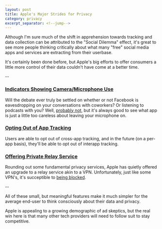 ```yaml
---
layout: post
title: Apple's Major Strides for Privacy
category: privacy
excerpt_separator: <!--jump-->
---
```


Although I'm sure much of the shift in apprehension towards tracking and data collection can be attributed to the "Social Dilemma" effect, it's great to see more people thinking critically about what many "free" social media apps and services are extracting from their userbase.

It's certainly been done before, but Apple's big efforts to offer consumers a little more control of their data couldn't have come at a better time.
<!--jump-->

--

### [Indicators Showing Camera/Microphone Use](https://support.apple.com/en-us/HT211876)
Will the debate ever truly be settled on whether or not Facebook is eavesdropping on your conversations with coworkers? Or listening to podcasts with you? Well, [probably not](https://www.businessinsider.com/facebook-ads-listening-to-you-2019-5), but it's always good to see what app is just a little too careless about leaving your microphone on.

### [Opting Out of App Tracking](https://support.apple.com/en-us/HT212025)
Users are able to opt out of cross-app tracking, and in the future (on a per-app basis), they'll be able to opt out of interapp tracking.

### [Offering Private Relay Service](https://support.apple.com/en-us/HT212614)
Rounding out some fundamental privacy services, Apple has quietly offered an upgrade to a relay service akin to a VPN. Unfortunately, just like some VPN's, it's succeptible to [being blocked](https://9to5mac.com/2022/01/10/t-mobile-block-icloud-private-relay/).

--

All of these small, but meaningful features make it much simpler for the average end-user to think consciously about their data and privacy. 

Apple is appealing to a growing demographic of ad skeptics, but the real win here is that many other tech providers will need to follow suit to stay competitive.
